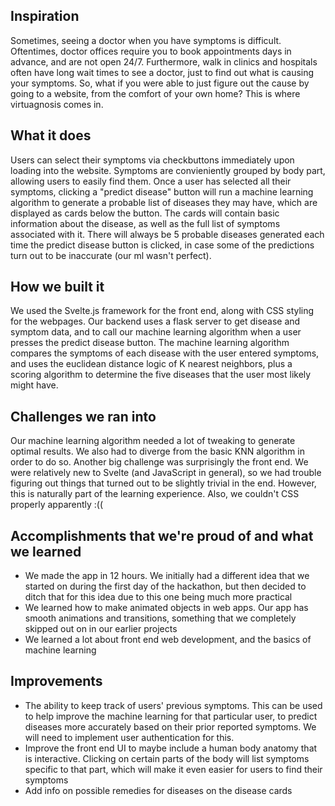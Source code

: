 ## Inspiration
Sometimes, seeing a doctor when you have symptoms is difficult. Oftentimes, doctor offices require you to book appointments days in advance, and are not open 24/7. Furthermore, walk in clinics and hospitals often have long wait times to see a doctor, just to find out what is causing your symptoms. So, what if you were able to just figure out the cause by going to a website, from the comfort of your own home? This is where virtuagnosis comes in.

## What it does
Users can select their symptoms via checkbuttons immediately upon loading into the website. Symptoms are convieniently grouped by body part, allowing users to easily find them. Once a user has selected all their symptoms, clicking a "predict disease" button will run a machine learning algorithm to generate a probable list of diseases they may have, which are displayed as cards below the button. The cards will contain basic information about the disease, as well as the full list of symptoms associated with it. There will always be 5 probable diseases generated each time the predict disease button is clicked, in case some of the predictions turn out to be inaccurate (our ml wasn't perfect).

## How we built it
We used the Svelte.js framework for the front end, along with CSS styling for the webpages. Our backend uses a flask server to get disease and symptom data, and to call our machine learning algorithm when a user presses the predict disease button. The machine learning algorithm compares the symptoms of each disease with the user entered symptoms, and uses the euclidean distance logic of K nearest neighbors, plus a scoring algorithm to determine the five diseases that the user most likely might have.

## Challenges we ran into
Our machine learning algorithm needed a lot of tweaking to generate optimal results. We also had to diverge from the basic KNN algorithm in order to do so. Another big challenge was surprisingly the front end. We were relatively new to Svelte (and JavaScript in general), so we had trouble figuring out things that turned out to be slightly trivial in the end. However, this is naturally part of the learning experience. Also, we couldn't CSS properly apparently :((

## Accomplishments that we're proud of and what we learned
- We made the app in 12 hours. We initially had a different idea that we started on during the first day of the hackathon, but then decided to ditch that for this idea due to this one being much more practical
- We learned how to make animated objects in web apps. Our app has smooth animations and transitions, something that we completely skipped out on in our earlier projects
- We learned a lot about front end web development, and the basics of machine learning

## Improvements
- The ability to keep track of users' previous symptoms. This can be used to help improve the machine learning for that particular user, to predict diseases more accurately based on their prior reported symptoms. We will need to implement user authentication for this.
- Improve the front end UI to maybe include a human body anatomy that is interactive. Clicking on certain parts of the body will list symptoms specific to that part, which will make it even easier for users to find their symptoms
- Add info on possible remedies for diseases on the disease cards
